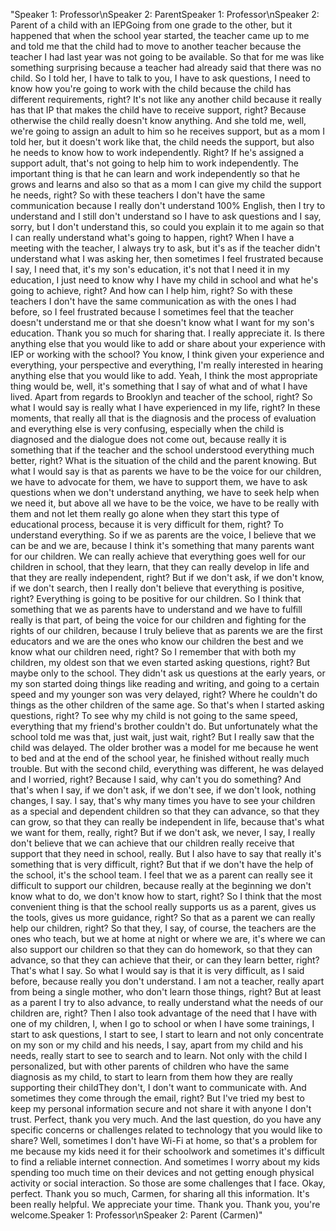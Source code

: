 "Speaker 1: Professor\nSpeaker 2: ParentSpeaker 1: Professor\nSpeaker 2: Parent of a child with an IEPGoing from one grade to the other, but it happened that when the school year started, the teacher came up to me and told me that the child had to move to another teacher because the teacher I had last year was not going to be available. So that for me was like something surprising because a teacher had already said that there was no child. So I told her, I have to talk to you, I have to ask questions, I need to know how you're going to work with the child because the child has different requirements, right? It's not like any another child because it really has that IP that makes the child have to receive support, right? Because otherwise the child really doesn't know anything. And she told me, well, we're going to assign an adult to him so he receives support, but as a mom I told her, but it doesn't work like that, the child needs the support, but also he needs to know how to work independently. Right? If he's assigned a support adult, that's not going to help him to work independently. The important thing is that he can learn and work independently so that he grows and learns and also so that as a mom I can give my child the support he needs, right? So with these teachers I don't have the same communication because I really don't understand 100% English, then I try to understand and I still don't understand so I have to ask questions and I say, sorry, but I don't understand this, so could you explain it to me again so that I can really understand what's going to happen, right? When I have a meeting with the teacher, I always try to ask, but it's as if the teacher didn't understand what I was asking her, then sometimes I feel frustrated because I say, I need that, it's my son's education, it's not that I need it in my education, I just need to know why I have my child in school and what he's going to achieve, right? And how can I help him, right? So with these teachers I don't have the same communication as with the ones I had before, so I feel frustrated because I sometimes feel that the teacher doesn't understand me or that she doesn't know what I want for my son's education. Thank you so much for sharing that. I really appreciate it. Is there anything else that you would like to add or share about your experience with IEP or working with the school? You know, I think given your experience and everything, your perspective and everything, I'm really interested in hearing anything else that you would like to add. Yeah, I think the most appropriate thing would be, well, it's something that I say of what and of what I have lived. Apart from regards to Brooklyn and teacher of the school, right? So what I would say is really what I have experienced in my life, right? In these moments, that really all that is the diagnosis and the process of evaluation and everything else is very confusing, especially when the child is diagnosed and the dialogue does not come out, because really it is something that if the teacher and the school understood everything much better, right? What is the situation of the child and the parent knowing. But what I would say is that as parents we have to be the voice for our children, we have to advocate for them, we have to support them, we have to ask questions when we don't understand anything, we have to seek help when we need it, but above all we have to be the voice, we have to be really with them and not let them really go alone when they start this type of educational process, because it is very difficult for them, right? To understand everything. So if we as parents are the voice, I believe that we can be and we are, because I think it's something that many parents want for our children. We can really achieve that everything goes well for our children in school, that they learn, that they can really develop in life and that they are really independent, right? But if we don't ask, if we don't know, if we don't search, then I really don't believe that everything is positive, right? Everything is going to be positive for our children. So I think that something that we as parents have to understand and we have to fulfill really is that part, of being the voice for our children and fighting for the rights of our children, because I truly believe that as parents we are the first educators and we are the ones who know our children the best and we know what our children need, right? So I remember that with both my children, my oldest son that we even started asking questions, right? But maybe only to the school. They didn't ask us questions at the early years, or my son started doing things like reading and writing, and going to a certain speed and my younger son was very delayed, right? Where he couldn't do things as the other children of the same age. So that's when I started asking questions, right? To see why my child is not going to the same speed, everything that my friend's brother couldn't do. But unfortunately what the school told me was that, just wait, just wait, right? But I really saw that the child was delayed. The older brother was a model for me because he went to bed and at the end of the school year, he finished without really much trouble. But with the second child, everything was different, he was delayed and I worried, right? Because I said, why can't you do something? And that's when I say, if we don't ask, if we don't see, if we don't look, nothing changes, I say. I say, that's why many times you have to see your children as a special and dependent children so that they can advance, so that they can grow, so that they can really be independent in life, because that's what we want for them, really, right? But if we don't ask, we never, I say, I really don't believe that we can achieve that our children really receive that support that they need in school, really. But I also have to say that really it's something that is very difficult, right? But that if we don't have the help of the school, it's the school team. I feel that we as a parent can really see it difficult to support our children, because really at the beginning we don't know what to do, we don't know how to start, right? So I think that the most convenient thing is that the school really supports us as a parent, gives us the tools, gives us more guidance, right? So that as a parent we can really help our children, right? So that they, I say, of course, the teachers are the ones who teach, but we at home at night or where we are, it's where we can also support our children so that they can do homework, so that they can advance, so that they can achieve that their, or can they learn better, right? That's what I say. So what I would say is that it is very difficult, as I said before, because really you don't understand. I am not a teacher, really apart from being a single mother, who don't learn those things, right? But at least as a parent I try to also advance, to really understand what the needs of our children are, right? Then I also took advantage of the need that I have with one of my children, I, when I go to school or when I have some trainings, I start to ask questions, I start to see, I start to learn and not only concentrate on my son or my child and his needs, I say, apart from my child and his needs, really start to see to search and to learn. Not only with the child I personalized, but with other parents of children who have the same diagnosis as my child, to start to learn from them how they are really supporting their childThey don't, I don't want to communicate with. And sometimes they come through the email, right? But I've tried my best to keep my personal information secure and not share it with anyone I don't trust. Perfect, thank you very much. And the last question, do you have any specific concerns or challenges related to technology that you would like to share? Well, sometimes I don't have Wi-Fi at home, so that's a problem for me because my kids need it for their schoolwork and sometimes it's difficult to find a reliable internet connection. And sometimes I worry about my kids spending too much time on their devices and not getting enough physical activity or social interaction. So those are some challenges that I face. Okay, perfect. Thank you so much, Carmen, for sharing all this information. It's been really helpful. We appreciate your time. Thank you. Thank you, you're welcome.Speaker 1: Professor\nSpeaker 2: Parent (Carmen)"